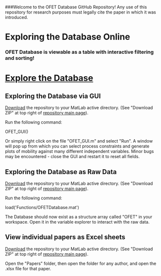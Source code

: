 ###Welcome to the OFET Database GitHub Repository!
Any use of this repository for research purposes must legally cite the paper in which it was introduced.

# Exploring the Database Online
### OFET Database is viewable as a table with interactive filtering and sorting!
# [Explore the Database](http://nbviewer.jupyter.org/github/Imperssonator/OFET-Database/blob/master/OpenOFET.ipynb)

## Exploring the Database via GUI
[Download](https://github.com/Imperssonator/OFET-Database/archive/master.zip) the repository to your MatLab active directory. (See "Download ZIP" at top right of [repository main page](https://github.com/Imperssonator/OFET-Database)).

Run the following command:

OFET_GUI()

Or simply right click on the file "OFET_GUI.m" and select "Run".
A window will pop up from which you can select process constraints and generate plots of mobility against many different independent variables. Minor bugs may be encountered - close the GUI and restart it to reset all fields.

## Exploring the Database as Raw Data
[Download](https://github.com/Imperssonator/OFET-Database/archive/master.zip) the repository to your MatLab active directory. (See "Download ZIP" at top right of [repository main page](https://github.com/Imperssonator/OFET-Database)).

Run the following command:

load('Functions/OFETDatabase.mat')

The Database should now exist as a structure array called "OFET" in your workspace. Open it in the variable explorer to interact with the raw data.

## View individual papers as Excel sheets
[Download](https://github.com/Imperssonator/OFET-Database/archive/master.zip) the repository to your MatLab active directory. (See "Download ZIP" at top right of [repository main page](https://github.com/Imperssonator/OFET-Database)).

Open the "Papers" folder, then open the folder for any author, and open the .xlsx file for that paper.
